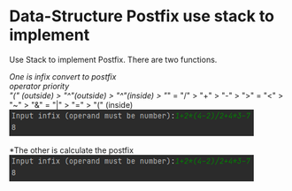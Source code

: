 # Data-Structure Postfix use stack to implement

Use Stack to implement Postfix.
There are two functions.

*One is infix convert to postfix  
operator priority  
"(" (outside) > "^"(outside) > "^"(inside) > "*" = "/" > "+" > "-" > ">" = "<" > "~" > "&" = "|" > "=" > "(" (inside)  
![image](https://github.com/Joechen0130/Data-Structure/blob/master/Postfix/infix2postfix.png)
  
*The other is calculate the postfix   
![image](https://github.com/Joechen0130/Data-Structure/blob/master/Postfix/postfix_calculate.png)
  
